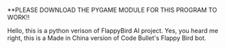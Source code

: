 **PLEASE DOWNLOAD THE PYGAME MODULE FOR THIS PROGRAM TO WORK!!

Hello, this is a python verison of FlappyBird AI project. Yes, you heard me right, this is a Made in China version of Code Bullet's Flappy Bird bot. 
